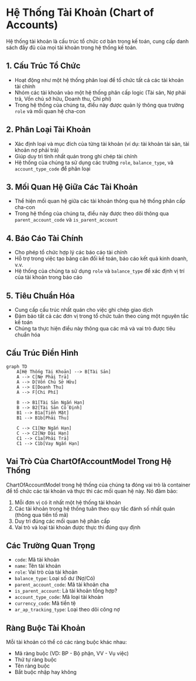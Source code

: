 # Hệ Thống Tài Khoản (Chart of Accounts)

Hệ thống tài khoản là cấu trúc tổ chức cơ bản trong kế toán, cung cấp danh sách đầy đủ của mọi tài khoản trong hệ thống kế toán. 

## 1. Cấu Trúc Tổ Chức
- Hoạt động như một hệ thống phân loại để tổ chức tất cả các tài khoản tài chính
- Nhóm các tài khoản vào một hệ thống phân cấp logic (Tài sản, Nợ phải trả, Vốn chủ sở hữu, Doanh thu, Chi phí)
- Trong hệ thống của chúng ta, điều này được quản lý thông qua trường `role` và mối quan hệ cha-con

## 2. Phân Loại Tài Khoản
- Xác định loại và mục đích của từng tài khoản (ví dụ: tài khoản tài sản, tài khoản nợ phải trả)
- Giúp duy trì tính nhất quán trong ghi chép tài chính
- Hệ thống của chúng ta sử dụng các trường `role`, `balance_type`, và `account_type_code` để phân loại

## 3. Mối Quan Hệ Giữa Các Tài Khoản
- Thể hiện mối quan hệ giữa các tài khoản thông qua hệ thống phân cấp cha-con
- Trong hệ thống của chúng ta, điều này được theo dõi thông qua `parent_account_code` và `is_parent_account`

## 4. Báo Cáo Tài Chính
- Cho phép tổ chức hợp lý các báo cáo tài chính
- Hỗ trợ trong việc tạo bảng cân đối kế toán, báo cáo kết quả kinh doanh, v.v.
- Hệ thống của chúng ta sử dụng `role` và `balance_type` để xác định vị trí của tài khoản trong báo cáo

## 5. Tiêu Chuẩn Hóa
- Cung cấp cấu trúc nhất quán cho việc ghi chép giao dịch
- Đảm bảo tất cả các đơn vị trong tổ chức tuân theo cùng một nguyên tắc kế toán
- Chúng ta thực hiện điều này thông qua các mã và vai trò được tiêu chuẩn hóa

## Cấu Trúc Điển Hình
```mermaid
graph TD
    A[Hệ Thống Tài Khoản] --> B[Tài Sản]
    A --> C[Nợ Phải Trả]
    A --> D[Vốn Chủ Sở Hữu]
    A --> E[Doanh Thu]
    A --> F[Chi Phí]
    
    B --> B1[Tài Sản Ngắn Hạn]
    B --> B2[Tài Sản Cố Định]
    B1 --> B1a[Tiền Mặt]
    B1 --> B1b[Phải Thu]
    
    C --> C1[Nợ Ngắn Hạn]
    C --> C2[Nợ Dài Hạn]
    C1 --> C1a[Phải Trả]
    C1 --> C1b[Vay Ngắn Hạn]
```

## Vai Trò Của ChartOfAccountModel Trong Hệ Thống
ChartOfAccountModel trong hệ thống của chúng ta đóng vai trò là container để tổ chức các tài khoản và thực thi các mối quan hệ này. Nó đảm bảo:

1. Mỗi đơn vị có ít nhất một hệ thống tài khoản
2. Các tài khoản trong hệ thống tuân theo quy tắc đánh số nhất quán (thông qua tiền tố mã)
3. Duy trì đúng các mối quan hệ phân cấp
4. Vai trò và loại tài khoản được thực thi đúng quy định

## Các Trường Quan Trọng
- `code`: Mã tài khoản
- `name`: Tên tài khoản
- `role`: Vai trò của tài khoản
- `balance_type`: Loại số dư (Nợ/Có)
- `parent_account_code`: Mã tài khoản cha
- `is_parent_account`: Là tài khoản tổng hợp?
- `account_type_code`: Mã loại tài khoản
- `currency_code`: Mã tiền tệ
- `ar_ap_tracking_type`: Loại theo dõi công nợ

## Ràng Buộc Tài Khoản
Mỗi tài khoản có thể có các ràng buộc khác nhau:
- Mã ràng buộc (VD: BP - Bộ phận, VV - Vụ việc)
- Thứ tự ràng buộc
- Tên ràng buộc
- Bắt buộc nhập hay không

